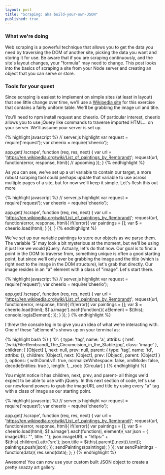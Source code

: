 ```yaml
---
layout: post
title: "Scraping: aka build-your-own-JSON"
published: true
---
```


### What we're doing
Web scraping is a powerful technique that allows you to get the data you need by traversing the DOM of another site, picking the data you want and storing it for use. Be aware that if you are scraping continuously, and the site's layout changes, your "formula" may need to change. This post looks into the basics of scraping a site from your Node server and creating an object that you can serve or store.

### Tools for your quest
Since scraping is easiest to implement on simple sites (at least in layout) that see little change over time, we'll use a [Wikipedia site](https://en.wikipedia.org/wiki/List_of_paintings_by_Rembrandt) for this exercise that contains a fairly uniform table. We'll be grabbing the image url and title.

You'll need to npm install request and cheerio. Of particular interest, cheerio allows you to use jQuery like commands to traverse imported HTML... on your server. We'll assume your server is set up.

{% highlight javascript %}
// server.js highlight
var request = require('request');
var cheerio = require('cheerio');

app.get('/scrape', function (req, res, next) {
  var url = 'https://en.wikipedia.org/wiki/List_of_paintings_by_Rembrandt';
  request(url, function(error, response, html){
    // upcoming
  });
}
{% endhighlight %}

As you can see, we've set up a url variable to contain our target, a more robust scraping tool could perhaps update that variable to use across multiple pages of a site, but for now we'll keep it simple. Let's flesh this out more

{% highlight javascript %}
// server.js highlight
var request = require('request');
var cheerio = require('cheerio');

app.get('/scrape', function (req, res, next) {
  var url = 'https://en.wikipedia.org/wiki/List_of_paintings_by_Rembrandt';
  request(url, function(error, response, html){
    if(!error){
      var paintings = [];
      var $ = cheerio.load(html);
    }
  });
}
{% endhighlight %}

We've set up our variable paintings to store our objects as we parse them. The variable '$' may look a bit mysterious at the moment, but we'll be using it just like we would jQuery. Actually, let's do that now. Our goal is to find a point in the DOM to traverse from, something unique is often a good starting point, but since we'll only ever be grabbing the image and the title (which is right next to the image in the DOM structure), let's grab that directly. Our image resides in an "a" element with a class of "image". Let's start there.

{% highlight javascript %}
// server.js highlight
var request = require('request');
var cheerio = require('cheerio');

app.get('/scrape', function (req, res, next) {
  var url = 'https://en.wikipedia.org/wiki/List_of_paintings_by_Rembrandt';
  request(url, function(error, response, html){
    if(!error){
      var paintings = [];
      var $ = cheerio.load(html);
      $('a.image').each(function(){
        aElement = $(this);
        console.log(aElement);
      });
    }
  });
}
{% endhighlight %}

I threw the console log in to give you an idea of what we're interacting with. One of these "aElement"s shows up on your terminal as:

{% highlight bash %}
{ '0':
   { type: 'tag',
     name: 'a',
     attribs:
      { href: '/wiki/File:Rembrandt_The_Circumcision_in_the_Stable.jpg',
        class: 'image' },
     children: [ [Object] ],
     next: null,
     prev: null,
     parent:
      { type: 'tag',
        name: 'td',
        attribs: {},
        children: [Object],
        next: [Object],
        prev: [Object],
        parent: [Object] } },
  options:
   { withDomLvl1: true,
     normalizeWhitespace: false,
     xmlMode: false,
     decodeEntities: true },
  length: 1,
  _root: [Circular] }
{% endhighlight %}

You might notice it has children, next, prev, and parent- all things we'd expect to be able to use with jQuery. In this next section of code, let's use our newfound powers to grab the imageURL and title by using every "a" tag with a class of image as our starting point.

{% highlight javascript %}
// server.js highlight
var request = require('request');
var cheerio = require('cheerio');

app.get('/scrape', function (req, res, next) {
  var url = 'https://en.wikipedia.org/wiki/List_of_paintings_by_Rembrandt';
  request(url, function(error, response, html){
    if(!error){
      var paintings = [];
      var $ = cheerio.load(html);
      $('a.image').each(function(i, element){
        var json = { imageURL: "", title: ""};
        json.imageURL = "https:" + $(this).children().attr('src');
        json.title = $(this).parent().next().text();
        paintings.push(json);
      });
      sendPaintings(paintings);
    }
  });
  var sendPaintings = function(data){
    res.send(data);
  };
}
{% endhighlight %}

Awesome! You can now use your custom built JSON object to create a pretty snazzy art gallery.
